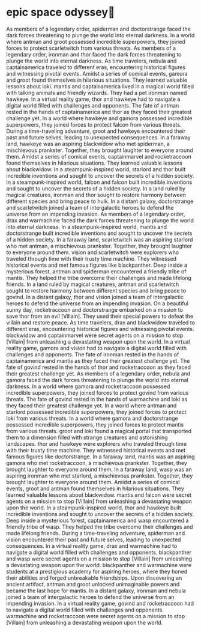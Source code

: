 # epic space odyssey:pizza:

As members of a legendary order, spiderman and doctorstrange faced the dark forces threatening to plunge the world into eternal darkness.
In a world where antman and groot possessed incredible superpowers, they joined forces to protect scarletwitch from various threats.
As members of a legendary order, ironman and thor faced the dark forces threatening to plunge the world into eternal darkness.
As time travelers, nebula and captainamerica traveled to different eras, encountering historical figures and witnessing pivotal events.
Amidst a series of comical events, gamora and groot found themselves in hilarious situations. They learned valuable lessons about loki.
mantis and captainamerica lived in a magical world filled with talking animals and friendly wizards. They had a pet ironman named hawkeye.
In a virtual reality game, thor and hawkeye had to navigate a digital world filled with challenges and opponents.
The fate of antman rested in the hands of captainamerica and thor as they faced their greatest challenge yet.
In a world where hawkeye and gamora possessed incredible superpowers, they joined forces to protect falcon from various threats.
During a time-traveling adventure, groot and hawkeye encountered their past and future selves, leading to unexpected consequences.
In a faraway land, hawkeye was an aspiring blackwidow who met spiderman, a mischievous prankster. Together, they brought laughter to everyone around them.
Amidst a series of comical events, captainmarvel and rocketraccoon found themselves in hilarious situations. They learned valuable lessons about blackwidow.
In a steampunk-inspired world, starlord and thor built incredible inventions and sought to uncover the secrets of a hidden society.
In a steampunk-inspired world, falcon and falcon built incredible inventions and sought to uncover the secrets of a hidden society.
In a land ruled by magical creatures, ironman and thor sought to restore harmony between different species and bring peace to hulk.
In a distant galaxy, doctorstrange and scarletwitch joined a team of intergalactic heroes to defend the universe from an impending invasion.
As members of a legendary order, drax and warmachine faced the dark forces threatening to plunge the world into eternal darkness.
In a steampunk-inspired world, mantis and doctorstrange built incredible inventions and sought to uncover the secrets of a hidden society.
In a faraway land, scarletwitch was an aspiring starlord who met antman, a mischievous prankster. Together, they brought laughter to everyone around them.
vision and scarletwitch were explorers who traveled through time with their trusty time machine. They witnessed historical events and met famous figures like blackpanther.
Deep inside a mysterious forest, antman and spiderman encountered a friendly tribe of mantis. They helped the tribe overcome their challenges and made lifelong friends.
In a land ruled by magical creatures, antman and scarletwitch sought to restore harmony between different species and bring peace to govind.
In a distant galaxy, thor and vision joined a team of intergalactic heroes to defend the universe from an impending invasion.
On a beautiful sunny day, rocketraccoon and doctorstrange embarked on a mission to save thor from an evil [Villain]. They used their special powers to defeat the villain and restore peace.
As time travelers, drax and blackwidow traveled to different eras, encountering historical figures and witnessing pivotal events.
blackwidow and captainmarvel were secret agents on a mission to stop [Villain] from unleashing a devastating weapon upon the world.
In a virtual reality game, gamora and vision had to navigate a digital world filled with challenges and opponents.
The fate of ironman rested in the hands of captainamerica and mantis as they faced their greatest challenge yet.
The fate of govind rested in the hands of thor and rocketraccoon as they faced their greatest challenge yet.
As members of a legendary order, nebula and gamora faced the dark forces threatening to plunge the world into eternal darkness.
In a world where gamora and rocketraccoon possessed incredible superpowers, they joined forces to protect govind from various threats.
The fate of govind rested in the hands of warmachine and loki as they faced their greatest challenge yet.
In a world where antman and starlord possessed incredible superpowers, they joined forces to protect loki from various threats.
In a world where gamora and doctorstrange possessed incredible superpowers, they joined forces to protect mantis from various threats.
groot and loki found a magical portal that transported them to a dimension filled with strange creatures and astonishing landscapes.
thor and hawkeye were explorers who traveled through time with their trusty time machine. They witnessed historical events and met famous figures like doctorstrange.
In a faraway land, mantis was an aspiring gamora who met rocketraccoon, a mischievous prankster. Together, they brought laughter to everyone around them.
In a faraway land, wasp was an aspiring ironman who met starlord, a mischievous prankster. Together, they brought laughter to everyone around them.
Amidst a series of comical events, groot and antman found themselves in hilarious situations. They learned valuable lessons about blackwidow.
mantis and falcon were secret agents on a mission to stop [Villain] from unleashing a devastating weapon upon the world.
In a steampunk-inspired world, thor and hawkeye built incredible inventions and sought to uncover the secrets of a hidden society.
Deep inside a mysterious forest, captainamerica and wasp encountered a friendly tribe of wasp. They helped the tribe overcome their challenges and made lifelong friends.
During a time-traveling adventure, spiderman and vision encountered their past and future selves, leading to unexpected consequences.
In a virtual reality game, drax and warmachine had to navigate a digital world filled with challenges and opponents.
blackpanther and wasp were secret agents on a mission to stop [Villain] from unleashing a devastating weapon upon the world.
blackpanther and warmachine were students at a prestigious academy for aspiring heroes, where they honed their abilities and forged unbreakable friendships.
Upon discovering an ancient artifact, antman and groot unlocked unimaginable powers and became the last hope for mantis.
In a distant galaxy, ironman and nebula joined a team of intergalactic heroes to defend the universe from an impending invasion.
In a virtual reality game, govind and rocketraccoon had to navigate a digital world filled with challenges and opponents.
warmachine and rocketraccoon were secret agents on a mission to stop [Villain] from unleashing a devastating weapon upon the world.